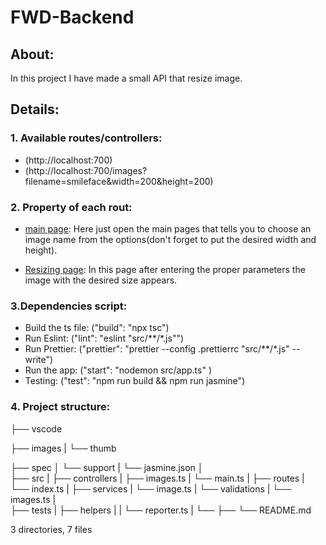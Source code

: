 # FWD-Backend

## About:
In this project I have made a small API that resize image.

## Details:
### 1. Available routes/controllers:
- (http://localhost:700)
- (http://localhost:700/images?filename=smileface&width=200&height=200)

### 2. Property of each rout:
- [main page](http://localhost:700): 
  Here just open the main pages that tells you to choose an image name from the options(don't forget to put the desired width and height).
  
- [Resizing page](http://localhost:700/images?filename=smileface&width=200&height=200):
  In this page after entering the proper parameters the image with the desired size appears.
  
### 3.Dependencies script:
- Build the ts file: ("build": "npx tsc")
- Run Eslint: ("lint": "eslint \"src/**/*.js\"")
- Run Prettier: ("prettier": "prettier --config .prettierrc \"src/**/*.js\" --write")
- Run the app: ("start": "nodemon src/app.ts" )
- Testing: ("test": "npm run build && npm run jasmine")

### 4. Project structure:
├── vscode

├── images
|     └── thumb
     
├── spec
│   └── support
|          └── jasmine.json
│   
├── src
|     ├── controllers
|            ├── images.ts
|            └── main.ts
|     ├── routes
|           └── index.ts
|     ├── services
|           └── image.ts
|     └── validations
|            └── images.ts
|     
├── tests
|     ├── helpers
|     |     └── reporter.ts
|     └──
├──
└── README.md

3 directories, 7 files
